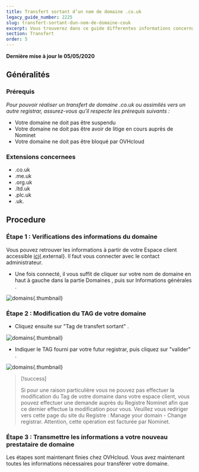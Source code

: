 ```yaml
---
title: Transfert sortant d’un nom de domaine .co.uk
legacy_guide_number: 2225
slug: transfert-sortant-dun-nom-de-domaine-couk
excerpt: Vous trouverez dans ce guide differentes informations concernant le transfert sortant d’un nom de domaine ayant l’extension .co.uk ou assimilees vers un autre registrar.
section: Transfert
order: 5
---
```


**Dernière mise à jour le 05/05/2020**

## Généralités

### Prérequis
*Pour pouvoir réaliser un transfert de domaine .co.uk ou assimilés vers un autre registrar, assurez-vous qu'il respecte les prérequis suivants :*

- Votre domaine ne doit pas être suspendu
- Votre domaine ne doit pas être avoir de litige en cours auprès de Nominet
- Votre domaine ne doit pas être bloqué par OVHcloud


### Extensions concernees
- .co.uk
- .me.uk
- .org.uk
- .ltd.uk
- .plc.uk
- .uk.


## Procedure

### Étape 1 &#58; Verifications des informations du domaine
Vous pouvez retrouver les informations à partir de votre Espace client accessible [ici](https://www.ovh.com/manager/web/login/){.external}. Il faut vous connecter avec le contact administrateur.

- Une fois connecté, il vous suffit de cliquer sur votre nom de domaine en haut à gauche dans la partie Domaines , puis sur Informations générales .


![domains](images/4266.png){.thumbnail}


### Étape 2 &#58; Modification du TAG de votre domaine
- Cliquez ensuite sur "Tag de transfert sortant" .


![domains](images/4267.png){.thumbnail}

- Indiquer le TAG fourni par votre futur registrar, puis cliquez sur "valider" .


![domains](images/4268.png){.thumbnail}



> [!success]
>
> Si pour une raison particulière vous ne pouvez pas effectuer la modification du
> Tag de votre domaine dans votre espace client, vous pouvez effectuer une demande
> auprès du Registre Nominet afin que ce dernier effectue la modification pour
> vous.
> Veuillez vous rediriger vers cette page du site du Registre : Manage your domain - Change registrar.
> Attention, cette opération est facturée par Nominet.
> 


### Étape 3 &#58; Transmettre les informations a votre nouveau prestataire de domaine
Les étapes sont maintenant finies chez OVHcloud. Vous avez maintenant toutes les informations nécessaires pour transférer votre domaine.
